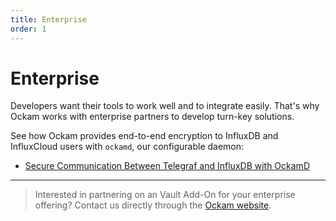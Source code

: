 ```yaml
---
title: Enterprise
order: 1
---
```


# Enterprise

Developers want their tools to work well and to integrate easily. That's why Ockam works with enterprise partners to develop turn-key solutions. 

See how Ockam provides end-to-end encryption to InfluxDB and InfluxCloud users with `ockamd`, our configurable daemon:
- [Secure Communication Between Telegraf and InfluxDB with OckamD](/learn/how-to-guides/using-add-ons/enterprise/influxdb/telegraf-influxdb-with-ockamd)

---

> Interested in partnering on an Vault Add-On for your enterprise offering? Contact us directly through the [Ockam website](https://ockam.io).